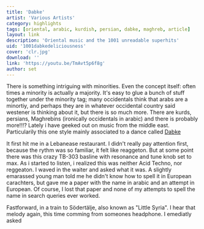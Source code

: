 ```yaml
---
title: 'Dabke'
artist: 'Various Artists'
category: highlights
tags: [oriental, arabic, kurdish, persian, dabke, maghreb, article]
layout: link
description: 'Oriental music and the 1001 unreadable superhits' 
uid: '1001dabkedeliciousness'
cover: 'clr.jpg'
download: ''
link: 'https://youtu.be/TmAvt5p6f8g'
author: set
---
```

There is something intriguing with minorities. Even the concept itself: often times a minority is actually a majority. It's easy to glue a bunch of stuff together under the minority tag; many occidentals think that arabs are a minortiy, and perhaps they are in whatever occidental country said westener is thinking about it, but there is so much more. There are kurds, persians, Maghrebins (ironically occidentals in arabic) and there is probably more!!!? Lately i have geeked out on music from the middle east. Particularily this one style mainly associated to a dance called [Dabke](https://en.wikipedia.org/wiki/Dabke "Dabke-Dance Wikipedia page") 

It first hit me in a Lebanease restaurant. I didn't really pay attention first, because the rythm was so familiar, it felt like reaggeton. But at some point there was this crazy TB-303 basline with resonance and tune knob set to max. As i started to listen, i realized this was neither Acid Techno, nor reggeaton. I waved in the waiter and asked what it was. A slightly emarassed young man told me he didn't know how to spell it in European carachters, but gave me a paper with the name in arabic and an attempt in European. Of course, I lost that paper and none of my attempts to spell the name in search queries ever worked. 

Fastforward, in a train to Södertälje, also known as "Little Syria". I hear that melody again, this time comming from someones headphone. I emediatly asked 